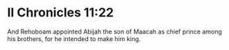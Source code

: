 # II Chronicles 11:22

And Rehoboam appointed Abijah the son of Maacah as chief prince among his brothers, for he intended to make him king.

